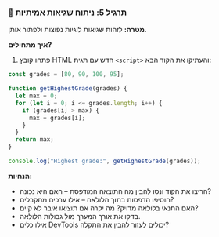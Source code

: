 ### 🧪 תרגיל 5: ניתוח שגיאות אמיתיות

**מטרה:** לזהות שגיאות לוגיות נפוצות ולפתור אותן.

**איך מתחילים?**
1. פתחו קובץ HTML חדש עם תגית `<script>` והעתיקו את הקוד הבא:

```javascript
const grades = [80, 90, 100, 95];

function getHighestGrade(grades) {
  let max = 0;
  for (let i = 0; i <= grades.length; i++) {
    if (grades[i] > max) {
      max = grades[i];
    }
  }
  return max;
}

console.log("Highest grade:", getHighestGrade(grades));
```

**הנחיות:**
- הריצו את הקוד ונסו להבין מה התוצאה המודפסת – האם היא נכונה?
- הוסיפו הדפסות בתוך הלולאה – אילו ערכים מתקבלים?
- האם התנאי בלולאה מדויק? מה יקרה אם תוציאו איבר לא קיים?
- בדקו את אורך המערך מול גבולות הלולאה.
- אילו כלים DevTools יכולים לעזור להבין את התקלה?
